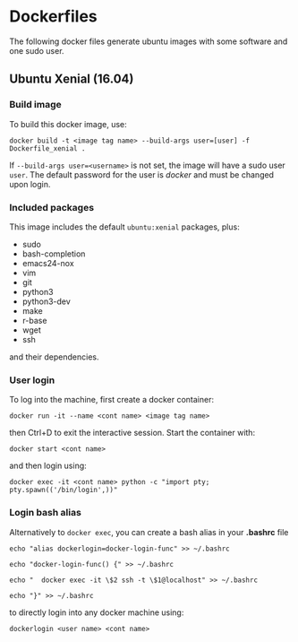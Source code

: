 # Dockerfiles

The following docker files generate ubuntu images with some software and one sudo user.

## Ubuntu Xenial (16.04)

### Build image

To build this docker image, use:

`docker build -t <image tag name> --build-args user=[user] -f Dockerfile_xenial .`

If `--build-args user=<username>` is not set, the image will have a sudo user `user`. The default password for the user is _docker_ and must be changed upon login.

### Included packages

This image includes the default `ubuntu:xenial` packages, plus:
* sudo
* bash-completion
* emacs24-nox
* vim
* git
* python3
* python3-dev
* make
* r-base
* wget
* ssh

and their dependencies.

### User login

To log into the machine, first create a docker container:

`docker run -it --name <cont name> <image tag name>`

then Ctrl+D to exit the interactive session. Start the container with:

`docker start <cont name>`

and then login using:

`docker exec -it <cont name> python -c "import pty; pty.spawn(('/bin/login',))"`

### Login bash alias

Alternatively to `docker exec`, you can create a bash alias in your **.bashrc** file

`echo "alias dockerlogin=docker-login-func" >> ~/.bashrc`

`echo "docker-login-func() {" >> ~/.bashrc`

`echo "  docker exec -it \$2 ssh -t \$1@localhost" >> ~/.bashrc`

`echo "}" >> ~/.bashrc`

to directly login into any docker machine using:

`dockerlogin <user name> <cont name>`
